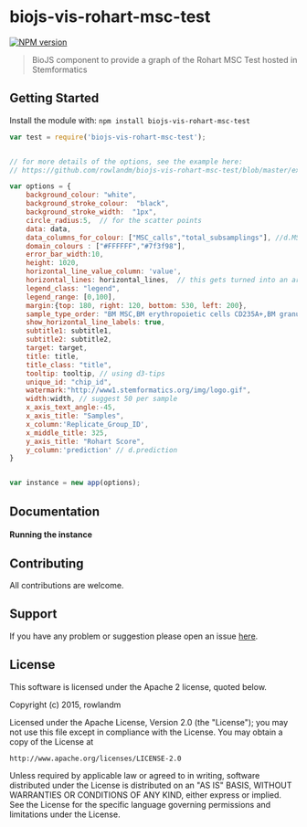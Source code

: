 # biojs-vis-rohart-msc-test

[![NPM version](http://img.shields.io/npm/v/biojs-vis-rohart-msc-test.svg)](https://www.npmjs.org/package/biojs-vis-rohart-msc-test) 

> BioJS component to provide a graph of the Rohart MSC Test hosted in Stemformatics

## Getting Started
Install the module with: `npm install biojs-vis-rohart-msc-test`

```javascript
var test = require('biojs-vis-rohart-msc-test');


// for more details of the options, see the example here:
// https://github.com/rowlandm/biojs-vis-rohart-msc-test/blob/master/examples/simple.js

var options = {
    background_colour: "white",
    background_stroke_colour:  "black",
    background_stroke_width:  "1px",
    circle_radius:5,  // for the scatter points
    data: data,
    data_columns_for_colour: ["MSC_calls","total_subsamplings"], //d.MSC_calls
    domain_colours : ["#FFFFFF","#7f3f98"],
    error_bar_width:10, 
    height: 1020,
    horizontal_line_value_column: 'value',
    horizontal_lines: horizontal_lines,  // this gets turned into an array of objects
    legend_class: "legend",
    legend_range: [0,100],
    margin:{top: 180, right: 120, bottom: 530, left: 200},
    sample_type_order: "BM MSC,BM erythropoietic cells CD235A+,BM granulopoietic cells CD11B+,BM hematopoietic cells CD45+,Developing cortex neural progenitor cells,Ventral midbrain neural progenitor cells,Olfactory lamina propria derived stem cells",
    show_horizontal_line_labels: true,
    subtitle1: subtitle1,
    subtitle2: subtitle2,
    target: target,
    title: title,
    title_class: "title",
    tooltip: tooltip, // using d3-tips
    unique_id: "chip_id",
    watermark:"http://www1.stemformatics.org/img/logo.gif",
    width:width, // suggest 50 per sample
    x_axis_text_angle:-45, 
    x_axis_title: "Samples",
    x_column:'Replicate_Group_ID',
    x_middle_title: 325,
    y_axis_title: "Rohart Score",
    y_column:'prediction' // d.prediction
}


var instance = new app(options);
```

## Documentation

#### Running the instance


## Contributing

All contributions are welcome.

## Support

If you have any problem or suggestion please open an issue [here](https://github.com/rowlandm/biojs-vis-rohart-msc-test/issues).

## License 
This software is licensed under the Apache 2 license, quoted below.

Copyright (c) 2015, rowlandm

Licensed under the Apache License, Version 2.0 (the "License"); you may not
use this file except in compliance with the License. You may obtain a copy of
the License at

    http://www.apache.org/licenses/LICENSE-2.0

Unless required by applicable law or agreed to in writing, software
distributed under the License is distributed on an "AS IS" BASIS, WITHOUT
WARRANTIES OR CONDITIONS OF ANY KIND, either express or implied. See the
License for the specific language governing permissions and limitations under
the License.
